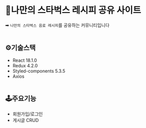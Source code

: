 # 🧋나만의 스타벅스 레시피 공유 사이트
➡ `나만의 스타벅스 음료 레시피`를 공유하는 커뮤니티입니다<br/><br/>

## ⚙기술스택
- React 18.1.0
- Redux 4.2.0
- Styled-components 5.3.5
- Axios
<br/><br/>

## 🕹주요기능
- 회원가입/로그인
- 게시글 CRUD
